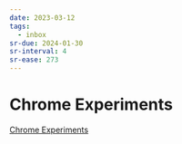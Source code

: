 ```yaml
---
date: 2023-03-12
tags:
  - inbox
sr-due: 2024-01-30
sr-interval: 4
sr-ease: 273
---
```


# Chrome Experiments

[Chrome Experiments](https://www.chromeexperiments.com/)
